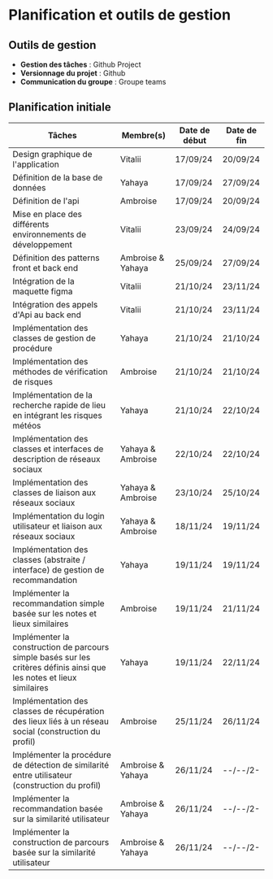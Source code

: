 # Planification et outils de gestion

## Outils de gestion

- **Gestion des tâches** : Github Project
- **Versionnage du projet** : Github
- **Communication du groupe** : Groupe teams

## Planification initiale

| Tâches                                                                                                                | Membre(s)         | Date de début | Date de fin |
|-----------------------------------------------------------------------------------------------------------------------|-------------------|---------------|-------------|
| Design graphique de l'application                                                                                     | Vitalii           | 17/09/24      | 20/09/24    |
| Définition de la base de données                                                                                      | Yahaya            | 17/09/24      | 27/09/24    |
| Définition de l'api                                                                                                   | Ambroise          | 17/09/24      | 20/09/24    |
| Mise en place des différents environnements de développement                                                          | Vitalii           | 23/09/24      | 24/09/24    |
| Définition des patterns front et back end                                                                             | Ambroise & Yahaya | 25/09/24      | 27/09/24    |
| Intégration de la maquette figma                                                                                      | Vitalii           | 21/10/24      | 23/11/24    |
| Intégration des appels d'Api au back end                                                                              | Vitalii           | 21/10/24      | 23/11/24    |
| Implémentation des classes de gestion de procédure                                                                    | Yahaya            | 21/10/24      | 21/10/24    |
| Implémentation des méthodes de vérification de risques                                                                | Ambroise          | 21/10/24      | 21/10/24    |
| Implémentation de la recherche rapide de lieu en intégrant les risques météos                                         | Yahaya            | 21/10/24      | 22/10/24    |
| Implémentation des classes et interfaces de description de réseaux sociaux                                            | Yahaya & Ambroise | 22/10/24      | 22/10/24    |
| Implémentation des classes de liaison aux réseaux sociaux                                                             | Yahaya & Ambroise | 23/10/24      | 25/10/24    |
| Implémentation du login utilisateur et liaison aux réseaux sociaux                                                    | Yahaya & Ambroise | 18/11/24      | 19/11/24    |
| Implémentation des classes (abstraite / interface) de gestion de recommandation                                       | Yahaya            | 19/11/24      | 19/11/24    |
| Implémenter la recommandation simple basée sur les notes et lieux similaires                                          | Ambroise          | 19/11/24      | 21/11/24    |
| Implémenter la construction de parcours simple basés sur les critères définis ainsi que les notes et lieux similaires | Yahaya            | 19/11/24      | 22/11/24    |
| Implémentation des classes de récupération des lieux liés à un réseau social (construction du profil)                 | Ambroise          | 25/11/24      | 26/11/24    |
| Implémenter la procédure de détection de similarité entre utilisateur (construction du profil)                        | Ambroise & Yahaya | 26/11/24      | --/--/2-    |
| Implémenter la recommandation basée sur la similarité utilisateur                                                     | Ambroise & Yahaya | 26/11/24      | --/--/2-    |
| Implémenter la construction de parcours basée sur la similarité utilisateur                                           | Ambroise & Yahaya | 26/11/24      | --/--/2-    |
